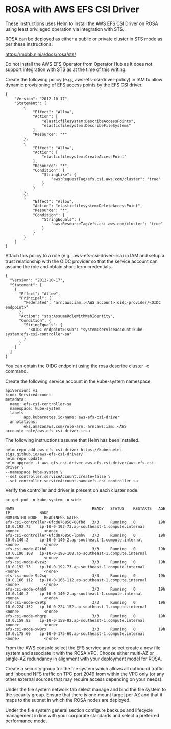 # ROSA with AWS EFS CSI Driver

These instructions uses Helm to install the AWS EFS CSI Driver on ROSA using least privileged operation via integration with STS.

ROSA can be deployed as either a public or private cluster in STS mode as per these instructions:

https://mobb.ninja/docs/rosa/sts/

Do not install the AWS EFS Operator from Operator Hub as it does not support integration with STS as at the time of this writing.

Create the following policy (e.g., aws-efs-csi-driver-policy) in IAM to allow dynamic provisioning of EFS access points by the EFS CSI driver.

	{
	    "Version": "2012-10-17",
	    "Statement": [
	        {
	            "Effect": "Allow",
	            "Action": [
	                "elasticfilesystem:DescribeAccessPoints",
	                "elasticfilesystem:DescribeFileSystems"
	            ],
	            "Resource": "*"
	        },
	        {
	            "Effect": "Allow",
	            "Action": [
	                "elasticfilesystem:CreateAccessPoint"
	            ],
	            "Resource": "*",
	            "Condition": {
	                "StringLike": {
	                    "aws:RequestTag/efs.csi.aws.com/cluster": "true"
	                }
	            }
	        },
	        {
	            "Effect": "Allow",
	            "Action": "elasticfilesystem:DeleteAccessPoint",
	            "Resource": "*",
	            "Condition": {
	                "StringEquals": {
	                    "aws:ResourceTag/efs.csi.aws.com/cluster": "true"
	                }
	            }
	        }
	    ]
	}

Attach this policy to a role (e.g., aws-efs-csi-driver-irsa) in IAM and setup a trust relationship with the OIDC provider so that the service account can assume the role and obtain short-term credentials.

	{
	  "Version": "2012-10-17",
	  "Statement": [
	    {
	      "Effect": "Allow",
	      "Principal": {
	        "Federated": "arn:aws:iam::<AWS account>:oidc-provider/<OIDC endpoint>"
	      },
	      "Action": "sts:AssumeRoleWithWebIdentity",
	      "Condition": {
	        "StringEquals": {
	          "<OIDC endpoint>:sub": "system:serviceaccount:kube-system:efs-csi-controller-sa"
	        }
	      }
	    }
	  ]
	}
	
You can obtain the OIDC endpoint using the rosa describe cluster -c <cluster name> command.

Create the following service account in the kube-system namespace.
	
	apiVersion: v1
	kind: ServiceAccount
	metadata:
  	  name: efs-csi-controller-sa
  	  namespace: kube-system
  	  labels:
    	    app.kubernetes.io/name: aws-efs-csi-driver
  	  annotations:
    	    eks.amazonaws.com/role-arn: arn:aws:iam::<AWS account>:role/aws-efs-csi-driver-irsa

The following instructions assume that Helm has been installed.
	
	helm repo add aws-efs-csi-driver https://kubernetes-sigs.github.io/aws-efs-csi-driver/
	helm repo update
	helm upgrade -i aws-efs-csi-driver aws-efs-csi-driver/aws-efs-csi-driver \
	--namespace kube-system \
	--set controller.serviceAccount.create=false \
	--set controller.serviceAccount.name=efs-csi-controller-sa

Verify the controller and driver is present on each cluster node.
	
	oc get pod -n kube-system -o wide
	
	NAME                                  READY   STATUS    RESTARTS   AGE   IP             NODE                                              NOMINATED NODE   READINESS GATES
	efs-csi-controller-6fcd876856-68fbd   3/3     Running   0          19h   10.0.192.73    ip-10-0-192-73.ap-southeast-1.compute.internal    <none>           <none>
	efs-csi-controller-6fcd876856-lpmhv   3/3     Running   0          19h   10.0.140.2     ip-10-0-140-2.ap-southeast-1.compute.internal     <none>           <none>
	efs-csi-node-82tb6                    3/3     Running   0          19h   10.0.190.108   ip-10-0-190-108.ap-southeast-1.compute.internal   <none>           <none>
	efs-csi-node-8vzwz                    3/3     Running   0          19h   10.0.192.73    ip-10-0-192-73.ap-southeast-1.compute.internal    <none>           <none>
	efs-csi-node-9c2sq                    3/3     Running   0          19h   10.0.166.112   ip-10-0-166-112.ap-southeast-1.compute.internal   <none>           <none>
	efs-csi-node-c4mb9                    3/3     Running   0          19h   10.0.140.2     ip-10-0-140-2.ap-southeast-1.compute.internal     <none>           <none>
	efs-csi-node-c89tp                    3/3     Running   0          19h   10.0.224.152   ip-10-0-224-152.ap-southeast-1.compute.internal   <none>           <none>
	efs-csi-node-mhqrp                    3/3     Running   0          19h   10.0.159.82    ip-10-0-159-82.ap-southeast-1.compute.internal    <none>           <none>
	efs-csi-node-xw8rx                    3/3     Running   0          19h   10.0.175.60    ip-10-0-175-60.ap-southeast-1.compute.internal    <none>           <none>
	

From the AWS console select the EFS service and select create a new file system and associate it with the ROSA VPC. Choose either multi-AZ or single-AZ redundancy in alignment with your deployment model for ROSA.
	
Create a security group for the file system which allows all outbound traffic and inbound NFS traffic on TPC port 2049 from within the VPC only (or any other external sources that may require access depending on your needs).

Under the file system network tab select manage and bind the file system to the security group. Ensure that there is one mount target per AZ and that it maps to the subnet in which the ROSA nodes are deployed.
	
Under the file system general section configure backups and lifecycle management in line with your corporate standards and select a preferred performance mode.


	

	

	
